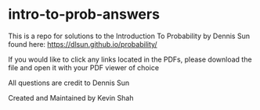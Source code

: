 # intro-to-prob-answers
This is a repo for solutions to the Introduction To Probability by Dennis Sun found here: https://dlsun.github.io/probability/

If you would like to click any links located in the PDFs, please download the file and open it with your PDF viewer of choice

All questions are credit to Dennis Sun

Created and Maintained by Kevin Shah
